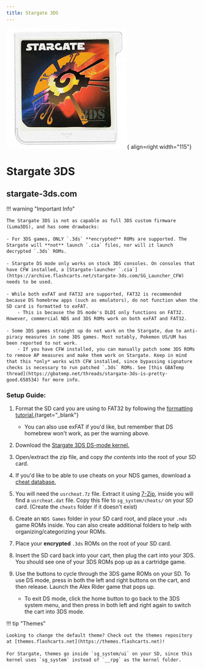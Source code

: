 ```yaml
---
title: Stargate 3DS
---
```


![Stargate 3DS](../images/stargate.jpg){ align=right width="115"}
# Stargate 3DS
## stargate-3ds.com

!!! warning "Important Info"

    The Stargate 3DS is not as capable as full 3DS custom firmware (Luma3DS), and has some drawbacks:

    - For 3DS games, ONLY `.3ds` **encrypted** ROMs are supported. The Stargate will **not** launch `.cia` files, nor will it launch decrypted `.3ds` ROMs.

    - Stargate DS mode only works on stock 3DS consoles. On consoles that have CFW installed, a [Stargate-launcher `.cia`](https://archive.flashcarts.net/stargate-3ds.com/SG_Launcher_CFW) needs to be used.

    - While both exFAT and FAT32 are supported, FAT32 is recommended because DS homebrew apps (such as emulators), do not function when the SD card is formatted to exFAT.
        - This is because the DS mode's DLDI only functions on FAT32. However, commercial NDS and 3DS ROMs work on both exFAT and FAT32.

    - Some 3DS games straight up do not work on the Stargate, due to anti-piracy measures in some 3DS games. Most notably, Pokemon US/UM has been reported to not work.
        - If you have CFW installed, you can manually patch some 3DS ROMs to remove AP measures and make them work on Stargate. Keep in mind that this *only* works with CFW installed, since bypassing signature checks is necessary to run patched `.3ds` ROMs. See [this GBATemp thread](https://gbatemp.net/threads/stargate-3ds-is-pretty-good.658534) for more info.

### Setup Guide:

1. Format the SD card you are using to FAT32 by following the [formatting tutorial.](../tutorials/formatting.md){target="_blank"}
    - You can also use exFAT if you'd like, but remember that DS homebrew won't work, as per the warning above.

1. Download the [Stargate 3DS DS-mode kernel.](https://archive.flashcarts.net/stargate-3ds.com/stargate-3ds.com_Kernel_1.0.zip)

1. Open/extract the zip file, and copy *the contents* into the root of your SD card.

1. If you'd like to be able to use cheats on your NDS games, download a [cheat database.](https://github.com/DeadSkullzJr/NDS-i-Cheat-Databases/releases/latest)

1. You will need the `usrcheat.7z` file. Extract it using [7-Zip](https://www.7-zip.org/), inside you will find a `usrcheat.dat` file. Copy this file to `sg_system/cheats/` on your SD card. (Create the `cheats` folder if it doesn't exist)

1. Create an `NDS Games` folder in your SD card root, and place your `.nds` game ROMs inside. You can also create additional folders to help with organizing/categorizing your ROMs.

1. Place your **encrypted** `.3ds` ROMs on the root of your SD card.

1. Insert the SD card back into your cart, then plug the cart into your 3DS. You should see one of your 3DS ROMs pop up as a cartridge game.

1. Use the buttons to cycle through the 3DS game ROMs on your SD. To use DS mode, press in both the left and right buttons on the cart, and then release. Launch the Alex Rider game that pops up.
    - To exit DS mode, click the home button to go back to the 3DS system menu, and then press in both left and right again to switch the cart into 3DS mode.

!!! tip "Themes"

    Looking to change the default theme? Check out the themes repository at [themes.flashcarts.net](https://themes.flashcarts.net)!

    For Stargate, themes go inside `sg_system/ui` on your SD, since this kernel uses `sg_system` instead of `__rpg` as the kernel folder.